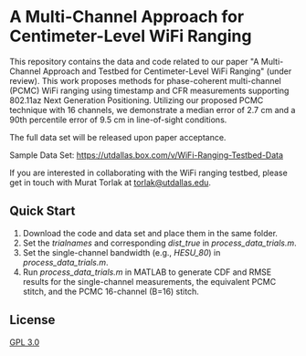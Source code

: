 # A Multi-Channel Approach for Centimeter-Level WiFi Ranging

This repository contains the data and code related to our paper "A Multi-Channel Approach and Testbed for Centimeter-Level WiFi Ranging" (under review). This work proposes methods for phase-coherent multi-channel (PCMC) WiFi ranging using timestamp and CFR measurements supporting 802.11az Next Generation Positioning. Utilizing our proposed PCMC technique with 16 channels, we demonstrate a median error of 2.7 cm and a 90th percentile error of 9.5 cm in line-of-sight conditions.

The full data set will be released upon paper acceptance.

Sample Data Set:
https://utdallas.box.com/v/WiFi-Ranging-Testbed-Data

If you are interested in collaborating with the WiFi ranging testbed, please get in touch with Murat Torlak at torlak@utdallas.edu.

## Quick Start

1. Download the code and data set and place them in the same folder.
2. Set the _trialnames_ and corresponding _dist_true_ in _process_data_trials.m_.
3. Set the single-channel bandwidth (e.g., _HESU_80_) in _process_data_trials.m_.
4. Run _process_data_trials.m_ in MATLAB to generate CDF and RMSE results for the single-channel measurements, the equivalent PCMC stitch, and the PCMC 16-channel (B=16) stitch.

## License
[GPL 3.0](https://choosealicense.com/licenses/gpl-3.0/)
